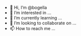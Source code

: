 - 👋 Hi, I’m @bogella
- 👀 I’m interested in ...
- 🌱 I’m currently learning ...
- 💞️ I’m looking to collaborate on ...
- 📫 How to reach me ...

<!---
bogella/bogella is a ✨ special ✨ repository because its `README.md` (this file) appears on your GitHub profile.
You can click the Preview link to take a look at your changes.
--->
